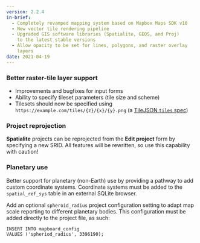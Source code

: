 ```yaml
---
version: 2.2.4
in-brief:
  - Completely revamped mapping system based on Mapbox Maps SDK v10
  - New vector tile rendering pipeline
  - Upgraded GIS software libraries (Spatialite, GEOS, and Proj)
    to the latest stable versions
  - Allow opacity to be set for lines, polygons, and raster overlay
    layers
date: 2021-04-19
---
```


### Better raster-tile layer support

- Improvements and bugfixes for input forms
- Ability to specify tileset parameters (tile size and scheme)
- Tilesets should now be specified using `https://example.com/tiles/{z}/{x}/{y}.png` (a [TileJSON `tiles` spec](https://github.com/mapbox/tilejson-spec/tree/master/2.2.0))

### Project reprojection

**Spatialite** projects can be reprojected from the **Edit project** form by specifying a new SRID. All features will be rewritten, so use this capability with caution!

### Planetary use

Better support for planetary (non-Earth) use by providing a pathway to add custom coordinate systems.
Coordinate systems must be added to the `spatial_ref_sys` table in an external SQLite browser.

Add an optional `spheroid_radius` project configuration setting to adapt map scale reporting to different planetary bodies.
This configuration must be added directly to the project file, as such:

```
INSERT INTO mapboard_config
VALUES ('spheriod_radius', 3396190);
```